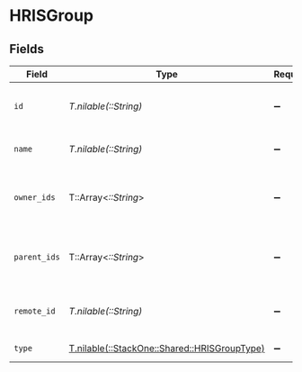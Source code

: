 # HRISGroup


## Fields

| Field                                                                                | Type                                                                                 | Required                                                                             | Description                                                                          | Example                                                                              |
| ------------------------------------------------------------------------------------ | ------------------------------------------------------------------------------------ | ------------------------------------------------------------------------------------ | ------------------------------------------------------------------------------------ | ------------------------------------------------------------------------------------ |
| `id`                                                                                 | *T.nilable(::String)*                                                                | :heavy_minus_sign:                                                                   | Unique identifier                                                                    | 8187e5da-dc77-475e-9949-af0f1fa4e4e3                                                 |
| `name`                                                                               | *T.nilable(::String)*                                                                | :heavy_minus_sign:                                                                   | The name of the group                                                                |                                                                                      |
| `owner_ids`                                                                          | T::Array<*::String*>                                                                 | :heavy_minus_sign:                                                                   | The list of group owner ids of the given group                                       |                                                                                      |
| `parent_ids`                                                                         | T::Array<*::String*>                                                                 | :heavy_minus_sign:                                                                   | The list of parent group ids of the given group                                      |                                                                                      |
| `remote_id`                                                                          | *T.nilable(::String)*                                                                | :heavy_minus_sign:                                                                   | Provider's unique identifier                                                         | 8187e5da-dc77-475e-9949-af0f1fa4e4e3                                                 |
| `type`                                                                               | [T.nilable(::StackOne::Shared::HRISGroupType)](../../models/shared/hrisgrouptype.md) | :heavy_minus_sign:                                                                   | The type of the group                                                                |                                                                                      |